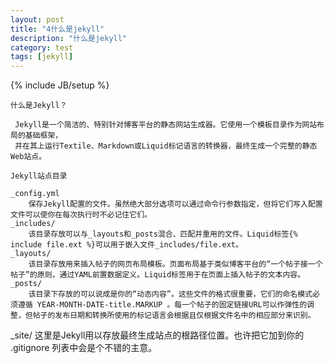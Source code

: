 ```yaml
---
layout: post
title: "4什么是jekyll"
description: "什么是jekyll"
category: test
tags: [jekyll]
---
```

{% include JB/setup %}

    什么是Jekyll？
	 
	 Jekyll是一个简洁的、特别针对博客平台的静态网站生成器。它使用一个模板目录作为网站布局的基础框架，
	 并在其上运行Textile、Markdown或Liquid标记语言的转换器，最终生成一个完整的静态Web站点。
 
    Jekyll站点目录
	
	_config.yml
        保存Jekyll配置的文件。虽然绝大部分选项可以通过命令行参数指定，但将它们写入配置文件可以使你在每次执行时不必记住它们。
    _includes/
        该目录存放可以与_layouts和_posts混合、匹配并重用的文件。Liquid标签{% include file.ext %}可以用于嵌入文件_includes/file.ext。
    _layouts/
        该目录存放用来插入帖子的网页布局模板。页面布局基于类似博客平台的“一个帖子接一个帖子”的原则，通过YAML前置数据定义。Liquid标签用于在页面上插入帖子的文本内容。
    _posts/	
        该目录下存放的可以说成是你的“动态内容”。这些文件的格式很重要，它们的命名模式必须遵循 YEAR-MONTH-DATE-title.MARKUP 。每一个帖子的固定链接URL可以作弹性的调整，但帖子的发布日期和转换所使用的标记语言会根据且仅根据文件名中的相应部分来识别。
   _site/
        这里是Jekyll用以存放最终生成站点的根路径位置。也许把它加到你的 .gitignore 列表中会是个不错的主意。
